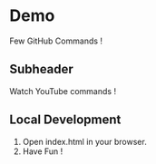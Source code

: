 # Demo

Few GitHub Commands !

## Subheader

Watch YouTube commands !

## Local Development

1. Open index.html in your browser.
2. Have Fun !